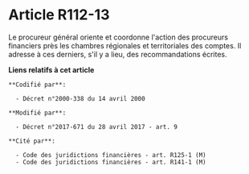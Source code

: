 # Article R112-13

Le procureur général oriente et coordonne l'action des procureurs financiers près les chambres régionales et territoriales
des comptes. Il adresse à ces derniers, s'il y a lieu, des recommandations écrites.

**Liens relatifs à cet article**

	**Codifié par**:

	  - Décret n°2000-338 du 14 avril 2000

	**Modifié par**:

	  - Décret n°2017-671 du 28 avril 2017 - art. 9

	**Cité par**:

	  - Code des juridictions financières - art. R125-1 (M)
	  - Code des juridictions financières - art. R141-1 (M)

